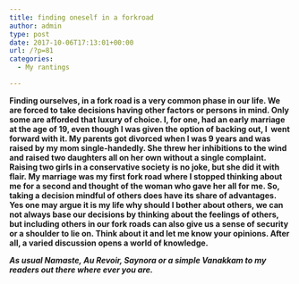 ```yaml
---
title: finding oneself in a forkroad
author: admin
type: post
date: 2017-10-06T17:13:01+00:00
url: /?p=81
categories:
  - My rantings

---
```

**Finding ourselves, in a fork road is a very common phase in our life. We are forced to take decisions having other factors or persons in mind. Only some are afforded that luxury of choice. I, for one, had an early marriage at the age of 19, even though I was given the option of backing out, I  went forward with it. My parents got divorced when I was 9 years and was raised by my mom single-handedly. She threw her inhibitions to the wind and raised two daughters all on her own without a single complaint. Raising two girls in a conservative society is no joke, but she did it with flair. My marriage was my first fork road where I stopped thinking about me for a second and thought of the woman who gave her all for me. So, taking a decision mindful of others does have its share of advantages. Yes one may argue it is my life why should I bother about others, we can not always base our decisions by thinking about the feelings of others, but including others in our fork roads can also give us a sense of security or a shoulder to lie on. Think about it and let me know your opinions. After all, a varied discussion opens a world of knowledge.**

_**As usual Namaste, Au Revoir, Saynora or a simple Vanakkam to my readers out there where ever you are.**_